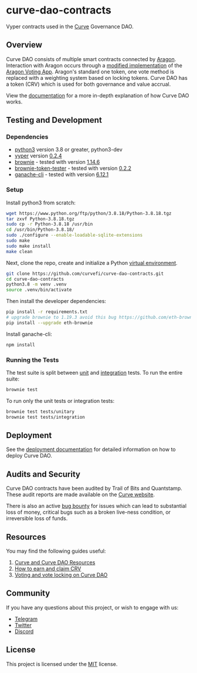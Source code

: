 # curve-dao-contracts

Vyper contracts used in the [Curve](https://www.curve.fi/) Governance DAO.

## Overview

Curve DAO consists of multiple smart contracts connected by [Aragon](https://github.com/aragon/aragonOS). Interaction with Aragon occurs through a [modified implementation](https://github.com/curvefi/curve-aragon-voting) of the [Aragon Voting App](https://github.com/aragon/aragon-apps/tree/master/apps/voting). Aragon's standard one token, one vote method is replaced with a weighting system based on locking tokens. Curve DAO has a token (CRV) which is used for both governance and value accrual.

View the [documentation](https://curve.readthedocs.io/dao-overview.html) for a more in-depth explanation of how Curve DAO works.

## Testing and Development

### Dependencies

- [python3](https://www.python.org/downloads/release/python-3818/) version 3.8 or greater, python3-dev
- [vyper](https://github.com/vyperlang/vyper) version [0.2.4](https://github.com/vyperlang/vyper/releases/tag/v0.2.4)
- [brownie](https://github.com/iamdefinitelyahuman/brownie) - tested with version [1.14.6](https://github.com/eth-brownie/brownie/releases/tag/v1.14.6)
- [brownie-token-tester](https://github.com/iamdefinitelyahuman/brownie-token-tester) - tested with version [0.2.2](https://github.com/iamdefinitelyahuman/brownie-token-tester/releases/tag/v0.2.2)
- [ganache-cli](https://github.com/trufflesuite/ganache-cli) - tested with version [6.12.1](https://github.com/trufflesuite/ganache-cli/releases/tag/v6.12.1)

### Setup

Install python3 from scratch:

```bash
wget https://www.python.org/ftp/python/3.8.18/Python-3.8.18.tgz
tar zxvf Python-3.8.18.tgz
sudo cp -r Python-3.8.18 /usr/bin
cd /usr/bin/Python-3.8.18/
sudo ./configure --enable-loadable-sqlite-extensions
sudo make
sudo make install
make clean
```

Next, clone the repo, create and initialize a Python [virtual environment](https://docs.python.org/3/library/venv.html).

```bash
git clone https://github.com/curvefi/curve-dao-contracts.git
cd curve-dao-contracts
python3.8 -m venv .venv
source .venv/bin/activate
```

Then install the developer dependencies:

```bash
pip install -r requirements.txt
# upgrade brownie to 1.19.3 avoid this bug https://github.com/eth-brownie/brownie/issues/1118
pip install --upgrade eth-brownie
```

Install ganache-cli:

```bash
npm install
```

### Running the Tests

The test suite is split between [unit](tests/unitary) and [integration](tests/integration) tests. To run the entire suite:

```bash
brownie test
```

To run only the unit tests or integration tests:

```bash
brownie test tests/unitary
brownie test tests/integration
```

## Deployment

See the [deployment documentation](scripts/deployment/README.md) for detailed information on how to deploy Curve DAO.

## Audits and Security

Curve DAO contracts have been audited by Trail of Bits and Quantstamp. These audit reports are made available on the [Curve website](https://dao.curve.fi/audits).

There is also an active [bug bounty](https://www.curve.fi/bugbounty) for issues which can lead to substantial loss of money, critical bugs such as a broken live-ness condition, or irreversible loss of funds.

## Resources

You may find the following guides useful:

1. [Curve and Curve DAO Resources](https://resources.curve.fi/)
2. [How to earn and claim CRV](https://guides.curve.fi/how-to-earn-and-claim-crv/)
3. [Voting and vote locking on Curve DAO](https://guides.curve.fi/voting-and-vote-locking-curve-dao/)

## Community

If you have any questions about this project, or wish to engage with us:

- [Telegram](https://t.me/curvefi)
- [Twitter](https://twitter.com/curvefinance)
- [Discord](https://discord.gg/rgrfS7W)

## License

This project is licensed under the [MIT](LICENSE) license.
